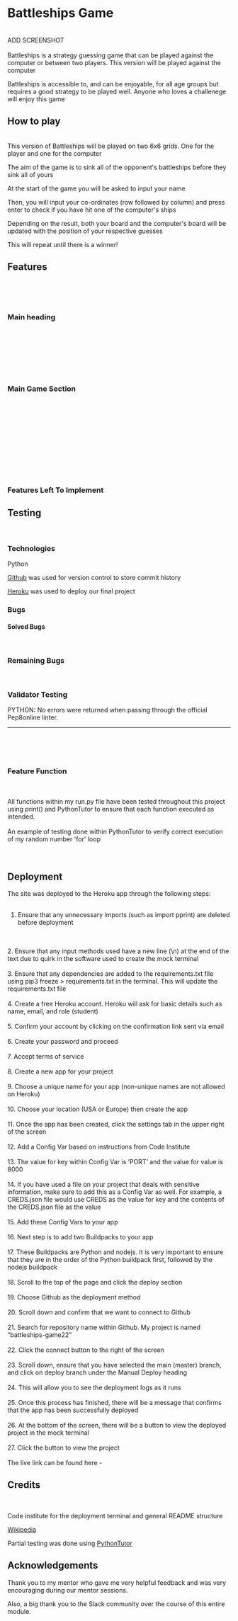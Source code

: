 # Battleships Game
<br>
ADD SCREENSHOT
<br>
<br>
Battleships is a strategy guessing game that can be played against the computer or between two players. This version will be played against the computer

Battleships is accessible to, and can be enjoyable, for all age groups but requires a good strategy to be played well. Anyone who loves a challenege will enjoy this game

## How to play
<br>
This version of Battleships will be played on two 6x6 grids. One for the player and one for the computer

The aim of the game is to sink all of the opponent's battleships before they sink all of yours

At the start of the game you will be asked to input your name

Then, you will input your co-ordinates (row followed by column) and press enter to check if you have hit one of the computer's ships

Depending on the result, both your board and the computer's board will be updated with the position of your respective guesses

This will repeat until there is a winner!


## Features
<br>






<br>
<br>

### Main heading




<br>
<br>


<br>
<br>




<br>
<br>

### Main Game Section




<br>
<br>


<br>
<br>


<br>
<br>


<br>
<br>


<br>
<br>


### Features Left To Implement



## Testing
<br>

### Technologies

Python

[Github](https://github.com/) was used for version control to store commit history

[Heroku](https://www.heroku.com/home) was used to deploy our final project

### Bugs

#### Solved Bugs
<br>

### Remaining Bugs
<br>


### Validator Testing

PYTHON: No errors were returned when passing through the official Pep8online linter.
<br>


<hr>
<br>

<br>
<br>

### Feature Function


<br>
<br>
All functions within my run.py file have been tested throughout this project using print() and PythonTutor to ensure that each function executed as intended.
<br>
<br>
An example of testing done within PythonTutor to verify correct execution of my random number 'for' loop
<br>

<br>
<br>


## Deployment

The site was deployed to the Heroku app through the following steps:
<br>
<br>
1. Ensure that any unnecessary imports (such as import pprint) are deleted before deployment
<br>
<br>
2. Ensure that any input methods used have a new line (\n) at the end of the text due to quirk in the software used to create the mock terminal
<br>
<br>
3. Ensure that any dependencies are added to the requirements.txt file using pip3 freeze > requirements.txt in the terminal. This will update the requirements.txt file
<br>
<br>
4. Create a free Heroku account. Heroku will ask for basic details such as name, email, and role (student)
<br>
<br>
5. Confirm your account by clicking on the confirmation link sent via email
<br>
<br>
6. Create your password and proceed
<br>
<br>
7. Accept terms of service
<br>
<br>
8. Create a new app for your project
<br>
<br>
9. Choose a unique name for your app (non-unique names are not allowed on Heroku)
<br>
<br>
10. Choose your location (USA or Europe) then create the app
<br>
<br>
11. Once the app has been created, click the settings tab in the upper right of the screen
<br>
<br>
12. Add a Config Var based on instructions from Code Institute
<br>
<br>
13. The value for key within Config Var is ‘PORT’ and the value for value is 8000
<br>
<br>
14. If you have used a file on your project that deals with sensitive information, make sure to add this as a Config Var as well. For example, a CREDS.json file would use CREDS as the value for key and the contents of the CREDS.json file as the value
<br>
<br>
15. Add these Config Vars to your app
<br>
<br>
16. Next step is to add two Buildpacks to your app
<br>
<br>
17. These Buildpacks are Python and nodejs. It is very important to ensure that they are in the order of the Python buildpack first, followed by the nodejs buildpack
<br>
<br>
18. Scroll to the top of the page and click the deploy section
<br>
<br>
19. Choose Github as the deployment method
<br>
<br>
20. Scroll down and confirm that we want to connect to Github
<br>
<br>
21. Search for repository name within Github. My project is named “battleships-game22”
<br>
<br>
22. Click the connect button to the right of the screen
<br>
<br>
23. Scroll down, ensure that you have selected the main (master) branch, and click on deploy branch under the Manual Deploy heading
<br>
<br>
24. This will allow you to see the deployment logs as it runs
<br>
<br>
25. Once this process has finished, there will be a message that confirms that the app has been successfully deployed
<br>
<br>
26. At the bottom of the screen, there will be a button to view the deployed project in the mock terminal
<br>
<br>
27. Click the button to view the project

<br>
<br>
The live link can be found here - 

## Credits
<br>

Code institute for the deployment terminal and general README structure

[Wikipedia](https://en.wikipedia.org/wiki/Battleship_(game))

Partial testing was done using [PythonTutor](https://pythontutor.com/visualize.html#mode=edit)



## Acknowledgements

Thank you to my mentor who gave me very helpful feedback and was very encouraging during our mentor sessions.

Also, a big thank you to the Slack community over the course of this entire module.